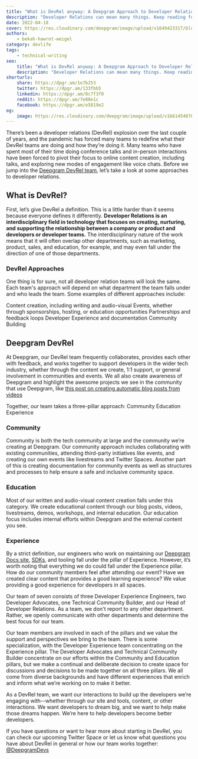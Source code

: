 ```yaml
---
title: "What is DevRel anyway: A Deepgram Approach to Developer Relations"
description: "Developer Relations can mean many things. Keep reading for a high-level understanding of what a DevRel team does and a close-up of how our Deepgram team works."
date: 2022-04-18
cover: https://res.cloudinary.com/deepgram/image/upload/v1649423317/blog/2022/04/what-is-devrel-a-deepgram-approach/DevRel-at-DG%402x.jpg
authors:
    - bekah-hawrot-weigel
category: devlife
tags:
    - technical-writing
seo:
    title: "What is DevRel anyway: A Deepgram Approach to Developer Relations"
    description: "Developer Relations can mean many things. Keep reading for a high-level understanding of what a DevRel team does and a close-up of how our Deepgram team works."
shorturls:
    share: https://dpgr.am/1e7b253
    twitter: https://dpgr.am/133fbb5
    linkedin: https://dpgr.am/8c7f3f0
    reddit: https://dpgr.am/7e80e1c
    facebook: https://dpgr.am/e5819e2
og:
    image: https://res.cloudinary.com/deepgram/image/upload/v1661454076/blog/what-is-devrel-a-deepgram-approach/ograph.png
---
```


There’s been a developer relations (DevRel) explosion over the last couple of years, and the pandemic has forced many teams to redefine what their DevRel teams are doing and how they’re doing it. Many teams who have spent most of their time doing conference talks and in-person interactions have been forced to pivot their focus to online content creation, including talks, and exploring new modes of engagement like voice chats. Before we jump into the [Deepgram DevRel team](https://developers.deepgram.com/blog/categories/devlife/), let’s take a look at some approaches to developer relations.

## What is DevRel?

First, let’s give DevRel a definition. This is a little harder than it seems because everyone defines it differently. **Developer Relations is an interdisciplinary field in technology that focuses on creating, nurturing, and supporting the relationship between a company or product and developers or developer teams.** The interdisciplinary nature of the work means that it will often overlap other departments, such as marketing, product, sales, and education, for example, and may even fall under the direction of one of those departments.

### DevRel Approaches

One thing is for sure, not all developer relation teams will look the same. Each team's approach will depend on what department the team falls under and who leads the team. Some examples of different approaches include:

Content creation, including writing and audio-visual
Events, whether through sponsorships, hosting, or education opportunities
Partnerships and feedback loops
Developer Experience and documentation
Community Building

## Deepgram DevRel

At Deepgram, our DevRel team frequently collaborates, provides each other with feedback, and works together to support developers in the wider tech industry, whether through the content we create, 1:1 support, or general involvement in communities and events. We all also create awareness of Deepgram and highlight the awesome projects we see in the community that use Deepgram, like [this post on creating automatic blog posts from videos](https://dev.to/karinakato/create-automatic-blog-posts-from-videos-1c6i)

Together, our team takes a three-pillar approach:
Community
Education
Experience

### Community

Community is both the tech community at large and the community we’re creating at Deepgram. Our community approach includes collaborating with existing communities, attending third-party initiatives like events, and creating our own events like livestreams and Twitter Spaces. Another part of this is creating documentation for community events as well as structures and processes to help ensure a safe and inclusive community space.

### Education

Most of our written and audio-visual content creation falls under this category. We create educational content through our blog posts, videos, livestreams, demos, workshops, and internal education. Our education focus includes internal efforts within Deepgram and the external content you see.

### Experience

By a strict definition, our engineers who work on maintaining our [Deepgram Docs site](https://developers.deepgram.com/), [SDKs](https://developers.deepgram.com/sdks-tools/), and tooling fall under the pillar of Experience. However, it’s worth noting that everything we do could fall under the Experience pillar. How do our community members feel after attending our event? Have we created clear content that provides a good learning experience? We value providing a good experience for developers in all spaces.

Our team of seven consists of three Developer Experience Engineers, two Developer Advocates, one Technical Community Builder, and our Head of Developer Relations. As a team, we don't report to any other department. Rather, we openly communicate with other departments and determine the best focus for our team.

Our team members are involved in each of the pillars and we value the support and perspectives we bring to the team. There is some specialization, with the Developer Experience team concentrating on the Experience pillar. The Developer Advocates and Technical Community Builder concentrate on our efforts within the Community and Education pillars, but we make a continual and deliberate decision to create space for discussions and decisions to be made together on all three pillars. We all come from diverse backgrounds and have different experiences that enrich and inform what we’re working on to make it better.

As a DevRel team, we want our interactions to build up the developers we’re engaging with--whether through our site and tools, content, or other interactions. We want developers to dream big, and we want to help make those dreams happen. We’re here to help developers become better developers.

If you have questions or want to hear more about starting in DevRel, you can check our upcoming Twitter Space or let us know what questions you have about DevRel in general or how our team works together: [@DeepgramDevs](https://twitter.com/DeepgramDevs)

        